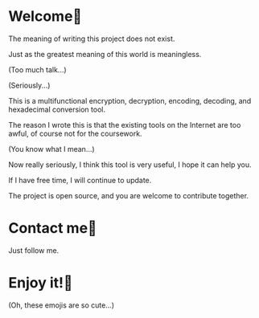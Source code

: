 # Welcome🤨

The meaning of writing this project does not exist.

Just as the greatest meaning of this world is meaningless.

(Too much talk...)

(Seriously...)

This is a multifunctional encryption, decryption, encoding, decoding, and hexadecimal conversion tool.

The reason I wrote this is that the existing tools on the Internet are too awful, of course not for the coursework.

(You know what I mean...)

Now really seriously, I think this tool is very useful, I hope it can help you.

If I have free time, I will continue to update.

The project is open source, and you are welcome to contribute together.

# Contact me🧙

Just follow me.

# Enjoy it!🥳

(Oh, these emojis are so cute...)
